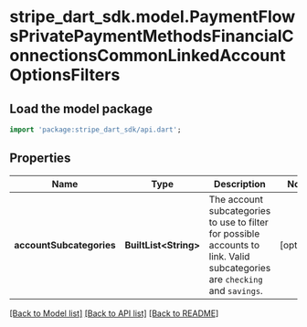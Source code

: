 # stripe_dart_sdk.model.PaymentFlowsPrivatePaymentMethodsFinancialConnectionsCommonLinkedAccountOptionsFilters

## Load the model package
```dart
import 'package:stripe_dart_sdk/api.dart';
```

## Properties
Name | Type | Description | Notes
------------ | ------------- | ------------- | -------------
**accountSubcategories** | **BuiltList&lt;String&gt;** | The account subcategories to use to filter for possible accounts to link. Valid subcategories are `checking` and `savings`. | [optional] 

[[Back to Model list]](../README.md#documentation-for-models) [[Back to API list]](../README.md#documentation-for-api-endpoints) [[Back to README]](../README.md)


